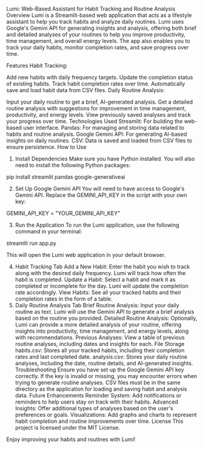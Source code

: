 Lumi: Web-Based Assistant for Habit Tracking and Routine Analysis
Overview
Lumi is a Streamlit-based web application that acts as a lifestyle assistant to help you track habits and analyze daily routines. Lumi uses Google's Gemini API for generating insights and analysis, offering both brief and detailed analyses of your routines to help you improve productivity, time management, and overall energy levels. The app also enables you to track your daily habits, monitor completion rates, and save progress over time.

Features
Habit Tracking:

Add new habits with daily frequency targets.
Update the completion status of existing habits.
Track habit completion rates over time.
Automatically save and load habit data from CSV files.
Daily Routine Analysis:

Input your daily routine to get a brief, AI-generated analysis.
Get a detailed routine analysis with suggestions for improvement in time management, productivity, and energy levels.
View previously saved analyses and track your progress over time.
Technologies Used
Streamlit: For building the web-based user interface.
Pandas: For managing and storing data related to habits and routine analysis.
Google Gemini API: For generating AI-based insights on daily routines.
CSV: Data is saved and loaded from CSV files to ensure persistence.
How to Use
1. Install Dependencies
Make sure you have Python installed. You will also need to install the following Python packages:

pip install streamlit pandas google-generativeai

2. Set Up Google Gemini API
You will need to have access to Google's Gemini API. Replace the GEMINI_API_KEY in the script with your own key:

GEMINI_API_KEY = "YOUR_GEMINI_API_KEY"

3. Run the Application
To run the Lumi application, use the following command in your terminal:

streamlit run app.py

This will open the Lumi web application in your default browser.

4. Habit Tracking Tab
Add a New Habit: Enter the habit you wish to track along with the desired daily frequency. Lumi will track how often the habit is completed.
Update a Habit: Select a habit and mark it as completed or incomplete for the day. Lumi will update the completion rate accordingly.
View Habits: See all your tracked habits and their completion rates in the form of a table.
5. Daily Routine Analysis Tab
Brief Routine Analysis: Input your daily routine as text. Lumi will use the Gemini API to generate a brief analysis based on the routine you provided.
Detailed Routine Analysis: Optionally, Lumi can provide a more detailed analysis of your routine, offering insights into productivity, time management, and energy levels, along with recommendations.
Previous Analyses: View a table of previous routine analyses, including dates and insights for each.
File Storage
habits.csv: Stores all your tracked habits, including their completion rates and last completed date.
analysis.csv: Stores your daily routine analyses, including the date, routine details, and AI-generated insights.
Troubleshooting
Ensure you have set up the Google Gemini API key correctly. If the key is invalid or missing, you may encounter errors when trying to generate routine analyses.
CSV files must be in the same directory as the application for loading and saving habit and analysis data.
Future Enhancements
Reminder System: Add notifications or reminders to help users stay on track with their habits.
Advanced Insights: Offer additional types of analyses based on the user's preferences or goals.
Visualizations: Add graphs and charts to represent habit completion and routine improvements over time.
License
This project is licensed under the MIT License.

Enjoy improving your habits and routines with Lumi!

